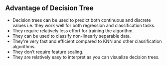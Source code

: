 ## Advantage of Decision Tree
* Decision trees can be used to predict both continuous and discrete values i.e. they work well for both regression and classification tasks.
* They require relatively less effort for training the algorithm.
* They can be used to classify non-linearly separable data.
* They're very fast and efficient compared to KNN and other classification algorithms.
* They don’t require feature scaling.
* They are relatively easy to interpret as you can visualize decision trees.
